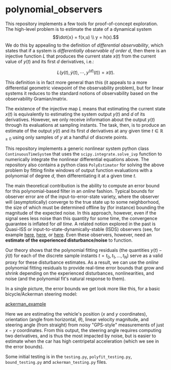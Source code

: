 # polynomial_observers
This repository implements a few tools for proof-of-concept exploration.  The high-level problem is to estimate the state of a dynamical system
$$\dot{x} = f(x,u) \\ y = h(x).$$
We do this by appealing to the definition of _differential observability_, which states that if a system is _differentially observable of order $d$_, then there is an injective function $L$ that produces the current state $x(t)$ from the current value of $y(t)$ and its first $d$ derivatives, i.e.:

$$ L(y(t), \dot{y}(t), \cdots, y^{(d)}(t)) = x(t).$$

This definition is in fact more general than this (it appeals to a more differential geometric viewpoint of the observability problem), but for linear systems it reduces to the standard notions of observability based on the observability Gramian/matrix.

The existence of the injective map $L$ means that estimating the current state $x(t)$ is equivalently to estimating the system output $y(t)$ and $d$ of its derivatives.  However, we only receive information about the output $y(t)$ through its evaluations at sampling instants.
The task, then, is to produce an estimate of the output $y(t)$ and its first $d$ derivatives at any given time $t\in\mathbb{R}_{\geq 0}$ using only samples of $y$ at a handful of discrete points.

This repository implements a generic nonlinear system python class `ContinuousTimeSystem` that uses the `scipy.integrate.solve_ivp` function to numerically integrate the nonlinear differential equations above.
The repository also contains a python class `PolyEstimator` for solving the above problem by fitting finite windows of output function evaluations with a polynomial of degree $d$, then differentiating it at a given time $t$.

The main theoretical contribution is the ability to compute an error bound for this polynomial-based filter in an _online_ fashion.  Typical bounds for observer error are of the input-to-error-state variety, where the observer will (asymptotically) converge to the true state up to some neighborhood, the size of which must be determined offline by (for instance) bounding the magnitude of the expected noise.  In this approach, however, even if the signal sees less noise than this quantity for some time, the convergence guarantee is inflated for _all time_.  A related notion explored in the past is Quasi-ISS or input-to-state-dynamically-stable (ISDS) observers (see, for example [here](http://liberzon.csl.illinois.edu/research/CDC09_0805_MS.pdf), [here](https://ieeexplore.ieee.org/document/1429345), or [here](https://www.sciencedirect.com/science/article/pii/S0167691114002692?fr=RR-2&ref=pdf_download&rr=7d12308868e32a91).  Even these observers, however, need an __estimate of the experienced disturbance/noise__ to function.

Our theory shows that the polynomial fitting residuals (the quantities $y(t) - \hat{y}(t)$ for each of the discrete sample instants $t = t_0, t_1, ... , t_N$) serve as a valid proxy for these disturbance estimates.  As a result, we can use the _online_ polynomial fitting residuals to provide real-time error bounds that grow and shrink depending on the experienced disturbances, nonlinearities, and noise (and the polynomial fit's natural response to them).

In a single picture, the error bounds we get look more like this, for a basic bicycle/Ackerman steering model:

[ackerman_example](https://github.com/buntonj/polynomial_observers/blob/main/car_test.mp4)

Here we are estimating the vehicle's position ($x$ and $y$ coordinates), orientation (angle from horizontal, $\theta$), linear velocity magnitude, and steering angle (from straight) from noisy "GPS-style" measurements of just $x-y$ coordinates.  From this output, the steering angle requires computing two derivatives, and is thus the most impacted by noise, but is easier to estimate when the car has high centripetal acceleration (which we see in the error bounds).

Some initial testing is in the `testing.py`, `polyfit_testing.py`, `bound_testing.py` and `ackerman_testing.py` files.
